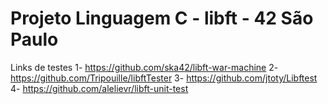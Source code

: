 # Projeto Linguagem C - libft - 42 São Paulo

Links de testes
1- https://github.com/ska42/libft-war-machine
2- https://github.com/Tripouille/libftTester
3- https://github.com/jtoty/Libftest
4- https://github.com/alelievr/libft-unit-test
